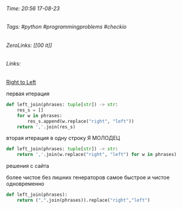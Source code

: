 ###### Time: 20:56  17-08-23  
###### Tags: #python #programmingproblems #checkio 
###### ZeroLinks: [[00 it]]
###### Links: 

[Right to Left](https://py.checkio.org/ru/mission/right-to-left/)

первая итерация
```python
def left_join(phrases: tuple[str]) -> str:
    res_s = []
    for w in phrases:
        res_s.append(w.replace("right", "left"))
    return ','.join(res_s)
```

вторая итерация в одну строку Я МОЛОДЕЦ

```python
def left_join(phrases: tuple[str]) -> str:
    return ','.join(w.replace("right", "left") for w in phrases)
```

решения с сайта

более чистое без лишних генераторов самое быстрое и чистое одновременно

```python
def left_join(phrases):
    return (",".join(phrases)).replace("right","left")
```
